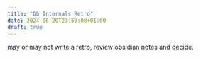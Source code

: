 ```yaml
---
title: "Db Internals Retro"
date: 2024-06-20T23:59:08+01:00
draft: true
---
```


may or may not write a retro, review obsidian notes and decide.
